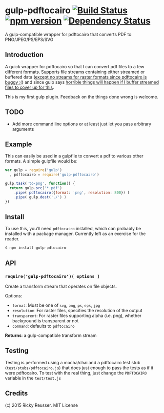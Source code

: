 # gulp-pdftocairo [![Build Status](https://travis-ci.org/rreusser/gulp-pdftocairo.svg)](https://travis-ci.org/rreusser/gulp-pdftocairo) [![npm version](https://badge.fury.io/js/gulp-pdftocairo.svg)](http://badge.fury.io/js/gulp-pdftocairo) [![Dependency Status](https://david-dm.org/rreusser/gulp-pdftocairo.svg)](https://david-dm.org/rreusser/gulp-pdftocairo)

A gulp-compatible wrapper for pdftocairo that converts PDF to PNG/JPEG/PS/EPS/SVG

## Introduction

A quick wrapper for pdftocairo so that I can convert pdf files to a few different formats. Supports file streams containing either streamed or buffered data ([except no streams for raster formats since pdftocairo is buggy :(](http://stackoverflow.com/questions/17231267/pdf-to-png-in-python-with-pdf2cairo)) and since gulp says [horrible things will happen if I buffer streamed files to cover up for this](https://github.com/gulpjs/gulp/blob/master/docs/writing-a-plugin/guidelines.md).

This is my first gulp plugin. Feedback on the things done wrong is welcome.

## TODO
- Add more command line options or at least just let you pass arbitrary arguments

## Example

This can easily be used in a gulpfile to convert a pdf to various other formats. A simple gulpfile would be:

```javascript
var gulp = require('gulp')
  , pdftocairo = require('gulp-pdftocairo')

gulp.task('to-png', function() {
  return gulp.src('*.pdf')
    .pipe( pdftocairo({format: 'png', resolution: 800}) )
    .pipe( gulp.dest('./') )
})
```


## Install

To use this, you'll need `pdftocairo` installed, which can probably be installed with a package manager. Currently left as an exercise for the reader.

```sh
$ npm install gulp-pdtocairo
```


## API

### `require('gulp-pdftocairo')( options )`
Create a transform stream that operates on file objects.

Options:
  - `format`: Must be one of `svg`, `png`, `ps`, `eps`, `jpg`
  - `resolution`: For raster files, specifies the resolution of the output
  - `transparent`: For raster files supporting alpha (i.e. png), whether background is transparent or not
  - `command`: defaults to `pdftocairo`

**Returns**: a gulp-compatible transform stream


## Testing

Testing is performed using a mocha/chai and a pdftocairo test stub (`test/stubs/pdftocairo.js`) that does just enough to pass the tests as if it were pdftocairo. To test with the real thing, just change the `PDFTOCAIRO` variable in the `test/test.js`

## Credits

(c) 2015 Ricky Reusser. MIT License
